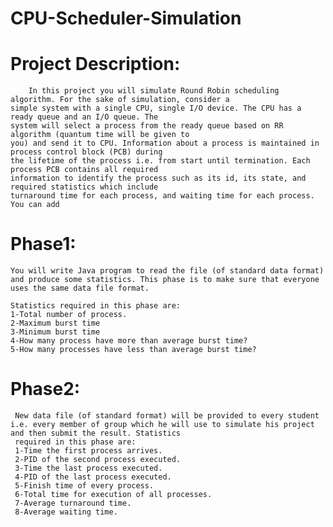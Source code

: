 # CPU-Scheduler-Simulation
# Project Description:
		In this project you will simulate Round Robin scheduling algorithm. For the sake of simulation, consider a
    simple system with a single CPU, single I/O device. The CPU has a ready queue and an I/O queue. The 
    system will select a process from the ready queue based on RR algorithm (quantum time will be given to 
    you) and send it to CPU. Information about a process is maintained in process control block (PCB) during 
    the lifetime of the process i.e. from start until termination. Each process PCB contains all required 
    information to identify the process such as its id, its state, and required statistics which include 
    turnaround time for each process, and waiting time for each process. You can add
# Phase1:
    You will write Java program to read the file (of standard data format) and produce some statistics. This phase is to make sure that everyone uses the same data file format.
 
    Statistics required in this phase are:
    1-Total number of process.
    2-Maximum burst time
    3-Minimum burst time
    4-How many process have more than average burst time?
    5-How many processes have less than average burst time?
# Phase2:
     New data file (of standard format) will be provided to every student i.e. every member of group which he will use to simulate his project and then submit the result. Statistics   
     required in this phase are:
     1-Time the first process arrives.
     2-PID of the second process executed. 
     3-Time the last process executed.
     4-PID of the last process executed.
     5-Finish time of every process.
     6-Total time for execution of all processes.
     7-Average turnaround time.
     8-Average waiting time.
